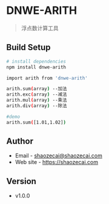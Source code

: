 # DNWE-ARITH
> 浮点数计算工具

## Build Setup

``` bash
# install dependencies
npm install dnwe-arith

import arith from 'dnwe-arith'

arith.sum(array) --加法
arith.exc(array) --减法
arith.mul(array) --乘法
arith.div(array) --除法

#demo
arith.sum([1.01,1.02])

```

## Author
- Email - shaozecai@shaozecai.com
- Web site - https://shaozecai.com

## Version
- v1.0.0